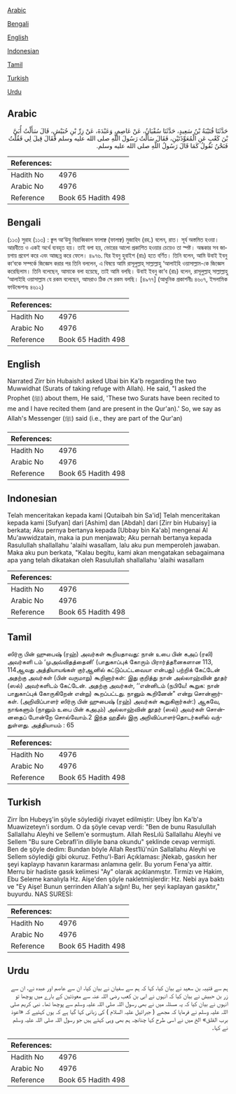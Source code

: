 [Arabic](#arabic)

[Bengali](#bengali)

[English](#english)

[Indonesian](#indonesian)

[Tamil](#tamil)

[Turkish](#turkish)

[Urdu](#urdu)

## Arabic


<div dir="rtl" lang="ar" style={{fontSize:'larger',backgroundColor:'#f8f9fa',padding:20}}>
حَدَّثَنَا قُتَيْبَةُ بْنُ سَعِيدٍ، حَدَّثَنَا سُفْيَانُ، عَنْ عَاصِمٍ، وَعَبْدَةَ، عَنْ زِرِّ بْنِ حُبَيْشٍ، قَالَ سَأَلْتُ أُبَىَّ بْنَ كَعْبٍ عَنِ الْمُعَوِّذَتَيْنِ، فَقَالَ سَأَلْتُ رَسُولَ اللَّهِ صلى الله عليه وسلم فَقَالَ قِيلَ لِي فَقُلْتُ فَنَحْنُ نَقُولُ كَمَا قَالَ رَسُولُ اللَّهِ صلى الله عليه وسلم‏.‏
</div>
<div style={{backgroundColor:'#f8f9fa',padding:20, marginBottom: 10}}><table> <thead> <tr> <th>References:</th> <th></th> </tr> </thead> <tbody><tr><td>Hadith No</td><td>4976</td></tr><tr><td>Arabic No</td><td>4976</td></tr><tr><td>Reference</td><td>Book 65 Hadith 498</td></tr></tbody></table></div>

## Bengali


<div dir="ltr" lang="bn" style={{fontSize:'larger',backgroundColor:'#f8f9fa',padding:20}}>
(১১৩) সুরাহ (১১৩) : ক্বুল আ‘উযু বিরাব্বিকাল ফালাক্ব (ফালাক্ব) মুজাহিদ (রহ.) বলেন, রাত। সূর্য অস্তমিত হওয়া। আরবীতে ও একই অর্থে ব্যবহৃত হয়। তাই বলা হয়, ভোরের আলো প্রকাশিত হওয়ার চেয়েও তা স্পষ্ট। অন্ধকার সব জায়গায় প্রবেশ করে এবং আচ্ছন্ন করে ফেলে। ৪৯৭৬. যির ইবনু হুবাইশ (রাঃ) হতে বর্ণিত। তিনি বলেন, আমি উবাই ইবনু কা‘বকে সম্পর্কে জিজ্ঞেস করার পর তিনি বললেন, এ বিষয়ে আমি রাসূলুল্লাহ্ সাল্লাল্লাহু ‘আলাইহি ওয়াসাল্লাম-কে জিজ্ঞেস করেছিলাম। তিনি বলেছেন, আমাকে বলা হয়েছে, তাই আমি বলছি। উবাই ইবনু কা‘ব (রাঃ) বলেন, রাসূলুল্লাহ্ সাল্লাল্লাহু ‘আলাইহি ওয়াসাল্লাম যে রকম বলেছেন, আমরাও ঠিক সে রকম বলছি। [৪৯৭৭] (আধুনিক প্রকাশনীঃ ৪৬০৭, ইসলামিক ফাউন্ডেশনঃ ৪৬১২)
</div>
<div style={{backgroundColor:'#f8f9fa',padding:20, marginBottom: 10}}><table> <thead> <tr> <th>References:</th> <th></th> </tr> </thead> <tbody><tr><td>Hadith No</td><td>4976</td></tr><tr><td>Arabic No</td><td>4976</td></tr><tr><td>Reference</td><td>Book 65 Hadith 498</td></tr></tbody></table></div>

## English


<div dir="ltr" lang="en" style={{fontSize:'larger',backgroundColor:'#f8f9fa',padding:20}}>
Narrated Zirr bin Hubaish:I asked Ubai bin Ka'b regarding the two Muwwidhat (Surats of taking refuge with Allah). He said, "I asked the Prophet (ﷺ) about them, He said, 'These two Surats have been recited to me and I have recited them (and are present in the Qur'an).' So, we say as Allah's Messenger (ﷺ) said (i.e., they are part of the Qur'an)
</div>
<div style={{backgroundColor:'#f8f9fa',padding:20, marginBottom: 10}}><table> <thead> <tr> <th>References:</th> <th></th> </tr> </thead> <tbody><tr><td>Hadith No</td><td>4976</td></tr><tr><td>Arabic No</td><td>4976</td></tr><tr><td>Reference</td><td>Book 65 Hadith 498</td></tr></tbody></table></div>

## Indonesian


<div dir="ltr" lang="id" style={{fontSize:'larger',backgroundColor:'#f8f9fa',padding:20}}>
Telah menceritakan kepada kami [Qutaibah bin Sa'id] Telah menceritakan kepada kami [Sufyan] dari [Ashim] dan [Abdah] dari [Zirr bin Hubaisy] ia berkata; Aku pernya bertanya kepada [Ubbay bin Ka'ab] mengenai Al Mu'awwidzatain, maka ia pun menjawab; Aku pernah bertanya kepada Rasulullah shallallahu 'alaihi wasallam, lalu aku pun memperoleh jawaban. Maka aku pun berkata, "Kalau begitu, kami akan mengatakan sebagaimana apa yang telah dikatakan oleh Rasulullah shallallahu 'alaihi wasallam
</div>
<div style={{backgroundColor:'#f8f9fa',padding:20, marginBottom: 10}}><table> <thead> <tr> <th>References:</th> <th></th> </tr> </thead> <tbody><tr><td>Hadith No</td><td>4976</td></tr><tr><td>Arabic No</td><td>4976</td></tr><tr><td>Reference</td><td>Book 65 Hadith 498</td></tr></tbody></table></div>

## Tamil


<div dir="ltr" lang="ta" style={{fontSize:'larger',backgroundColor:'#f8f9fa',padding:20}}>
ஸிர்ரு பின் ஹுபைஷ் (ரஹ்) அவர்கள் கூறியதாவது: நான் உபை பின் கஅப் (ரலி) அவர்களி டம் ‘முஅவ்விதத்தைனி’ (பாதுகாப்புக் கோரும் பிரார்த்தனைகளான 113, 114ஆவது அத்தியாயங்கள் குர்ஆனில் கட்டுப்பட்டவையா என்பது) பற்றிக் கேட்டேன் அதற்கு அவர்கள் (பின் வருமாறு) கூறினார்கள்: இது குறித்து நான் அல்லாஹ்வின் தூதர் (ஸல்) அவர்களிடம் கேட்டேன். அதற்கு அவர்கள், ‘‘என்னிடம் (நபியே! கூறுக: நான் பாதுகாப்புக் கோருகிறேன் என்று) கூறப்பட்டது. நானும் கூறினேன்” என்று சொன்னார்கள். (அறிவிப்பாளர் ஸிர்ரு பின் ஹுபைஷ் (ரஹ்) அவர்கள் கூறுகிறார்கள்:) ஆகவே, நாங்களும் (நானும் உபை பின் கஅபும்) அல்லாஹ்வின் தூதர் (ஸல்) அவர்கள் சொன்னதைப் போன்றே சொல்வோம்.2 இந்த ஹதீஸ் இரு அறிவிப்பாளர்தொடர்களில் வந்துள்ளது. அத்தியாயம் : 65
</div>
<div style={{backgroundColor:'#f8f9fa',padding:20, marginBottom: 10}}><table> <thead> <tr> <th>References:</th> <th></th> </tr> </thead> <tbody><tr><td>Hadith No</td><td>4976</td></tr><tr><td>Arabic No</td><td>4976</td></tr><tr><td>Reference</td><td>Book 65 Hadith 498</td></tr></tbody></table></div>

## Turkish


<div dir="ltr" lang="tr" style={{fontSize:'larger',backgroundColor:'#f8f9fa',padding:20}}>
Zirr İbn Hubeyş'in şöyle söylediği rivayet edilmiştir: Ubey İbn Ka'b'a Muawizeteyn'i sordum. O da şöyle cevap verdi: "Ben de bunu Rasulullah Sallallahu Aleyhi ve Sellem'e sormuştum. Allah ResLılü Sallallahu Aleyhi ve Sellem "Bu sure Cebrafl'in diliyle bana okundu" şeklinde cevap vermişti. Ben de şöyle dedim: Bundan böyle Allah Rest1lü'nün Sallallahu Aleyhi ve Sellem söylediği gibi okuruz. Fethu'l-Bari Açıklaması: jNekab, gasıkın her şeyi kaplayıp havanın kararması anlamına gelir. Bu yorum Fena'ya aittir. Merru bir hadiste gasık kelimesi "Ay" olarak açıklanmıştır. Tirmizı ve Hakim, Ebu Seleme kanalıyla Hz. Aişe'den şöyle nakletmişlerdir: Hz. Nebi aya baktı ve "Ey Aişe! Bunun şerrinden Allah'a sığın! Bu, her şeyi kaplayan gasıktır," buyurdu. NAS SURESİ:
</div>
<div style={{backgroundColor:'#f8f9fa',padding:20, marginBottom: 10}}><table> <thead> <tr> <th>References:</th> <th></th> </tr> </thead> <tbody><tr><td>Hadith No</td><td>4976</td></tr><tr><td>Arabic No</td><td>4976</td></tr><tr><td>Reference</td><td>Book 65 Hadith 498</td></tr></tbody></table></div>

## Urdu


<div dir="rtl" lang="ur" style={{fontSize:'larger',backgroundColor:'#f8f9fa',padding:20}}>
ہم سے قتیبہ بن سعید نے بیان کیا، کہا کہ ہم سے سفیان نے بیان کیا، ان سے عاصم اور عبدہ نے، ان سے زر بن حبیش نے بیان کیا کہ انہوں نے ابی بن کعب رضی اللہ عنہ سے معوذتین کے بارے میں پوچھا تو انہوں نے بیان کیا کہ یہ مسئلہ میں نے بھی رسول اللہ صلی اللہ علیہ وسلم سے پوچھا تھا۔ نبی کریم صلی اللہ علیہ وسلم نے فرمایا کہ مجھے ( جبرائیل علیہ السلام ) کی زبانی کہا گیا ہے کہ یوں کہئیے کہ «اعوذ برب الفلق» الخ میں نے اسی طرح کہا چنانچہ ہم بھی وہی کہتے ہیں جو رسول اللہ صلی اللہ علیہ وسلم نے کہا۔
</div>
<div style={{backgroundColor:'#f8f9fa',padding:20, marginBottom: 10}}><table> <thead> <tr> <th>References:</th> <th></th> </tr> </thead> <tbody><tr><td>Hadith No</td><td>4976</td></tr><tr><td>Arabic No</td><td>4976</td></tr><tr><td>Reference</td><td>Book 65 Hadith 498</td></tr></tbody></table></div>